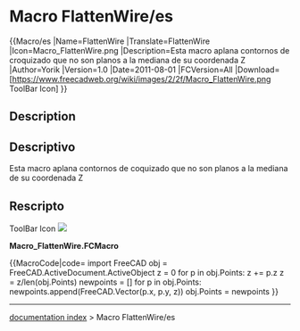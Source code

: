 # Macro FlattenWire/es
<div class="mw-translate-fuzzy">


{{Macro/es
|Name=FlattenWire
|Translate=FlattenWire
|Icon=Macro_FlattenWire.png
|Description=Esta macro aplana contornos de croquizado que no son planos a la mediana de su coordenada Z
|Author=Yorik
|Version=1.0
|Date=2011-08-01
|FCVersion=All
|Download=[https://www.freecadweb.org/wiki/images/2/2f/Macro_FlattenWire.png ToolBar Icon]
}}


</div>

## Description


<div class="mw-translate-fuzzy">

## Descriptivo

Esta macro aplana contornos de coquizado que no son planos a la mediana de su coordenada Z


</div>

## Rescripto

ToolBar Icon ![](images/Macro_FlattenWire.png )

**Macro\_FlattenWire.FCMacro**


{{MacroCode|code=
import FreeCAD
obj = FreeCAD.ActiveDocument.ActiveObject
z = 0
for p in obj.Points: z += p.z
z = z/len(obj.Points)
newpoints = []
for p in obj.Points: newpoints.append(FreeCAD.Vector(p.x, p.y, z))
obj.Points = newpoints
}}

---
[documentation index](../README.md) > Macro FlattenWire/es
